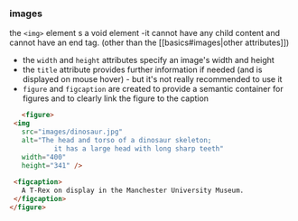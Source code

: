 ### images
the `<img>` element s a void element -it cannot have any child content and cannot have an end tag.
(other than the [[basics#images|other attributes]])
- the `width` and `height` attributes specify an image's width and height
- the `title` attribute provides further information if needed (and is displayed on mouse hover) - but it's not really recommended to use it
- `figure` and `figcaption` are created to provide a semantic container for figures and to clearly link the figure to the caption
 ```html
	<figure>
  <img
    src="images/dinosaur.jpg"
    alt="The head and torso of a dinosaur skeleton;
            it has a large head with long sharp teeth"
    width="400"
    height="341" />
    
  <figcaption>
    A T-Rex on display in the Manchester University Museum.
  </figcaption>
</figure>
```
